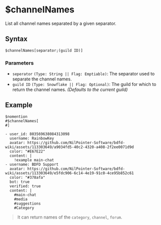 # $channelNames
List all channel names separated by a given separator.

## Syntax
```
$channelNames[separator;(guild ID)]
```
### Parameters
- `seperator` `(Type: String || Flag: Emptiable)`: The separator used to separate the channel names.
- `guild ID` `(Type: Snowflake || Flag: Optional)`: The guild for which to return the channel names. _(Defaults to the current guild)_
## Example
```
$nomention
#$channelNames[ 
#]
```
``` discord yaml
- user_id: 803569638084313098
  username: RainbowKey
  avatar: https://github.com/NilPointer-Software/bdfd-wiki/assets/113303649/a9034fd5-40c2-4320-a408-2f2ee0071d9d
  color: "#E67E22"
  content: |
    !example main-chat
- username: BDFD Support
  avatar: https://github.com/NilPointer-Software/bdfd-wiki/assets/113303649/e5fdc906-6c14-4e19-91c0-4ce95b852c61
  color: "#378afa"
  bot: true
  verified: true
  content: |
    #main-chat
    #media
    #suggestions
    #Category
```

> It can return names of the `category`, `channel`, `forum`.

